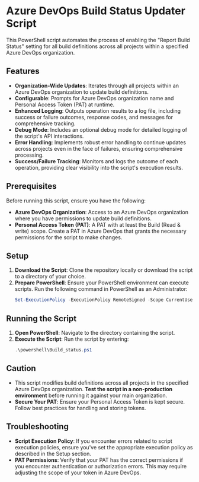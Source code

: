 # Azure DevOps Build Status Updater Script

This PowerShell script automates the process of enabling the "Report Build Status" setting for all build definitions across all projects within a specified Azure DevOps organization.

## Features

- **Organization-Wide Updates**: Iterates through all projects within an Azure DevOps organization to update build definitions.
- **Configurable**: Prompts for Azure DevOps organization name and Personal Access Token (PAT) at runtime.
- **Enhanced Logging**: Outputs operation results to a log file, including success or failure outcomes, response codes, and messages for comprehensive tracking.
- **Debug Mode**: Includes an optional debug mode for detailed logging of the script's API interactions.
- **Error Handling**: Implements robust error handling to continue updates across projects even in the face of failures, ensuring comprehensive processing.
- **Success/Failure Tracking**: Monitors and logs the outcome of each operation, providing clear visibility into the script's execution results.

## Prerequisites

Before running this script, ensure you have the following:

- **Azure DevOps Organization**: Access to an Azure DevOps organization where you have permissions to update build definitions.
- **Personal Access Token (PAT)**: A PAT with at least the Build (Read & write) scope. Create a PAT in Azure DevOps that grants the necessary permissions for the script to make changes.

## Setup

1. **Download the Script**: Clone the repository locally or download the script to a directory of your choice.
2. **Prepare PowerShell**: Ensure your PowerShell environment can execute scripts. Run the following command in PowerShell as an Administrator:
   ```powershell
   Set-ExecutionPolicy -ExecutionPolicy RemoteSigned -Scope CurrentUser

## Running the Script

1. **Open PowerShell**: Navigate to the directory containing the script.
2. **Execute the Script**: Run the script by entering:
   ```powershell
   .\powershell\Build_status.ps1

## Caution

- This script modifies build definitions across all projects in the specified Azure DevOps organization. **Test the script in a non-production environment** before running it against your main organization.
- **Secure Your PAT**: Ensure your Personal Access Token is kept secure. Follow best practices for handling and storing tokens.

## Troubleshooting

- **Script Execution Policy**: If you encounter errors related to script execution policies, ensure you've set the appropriate execution policy as described in the Setup section.
- **PAT Permissions**: Verify that your PAT has the correct permissions if you encounter authentication or authorization errors. This may require adjusting the scope of your token in Azure DevOps.
